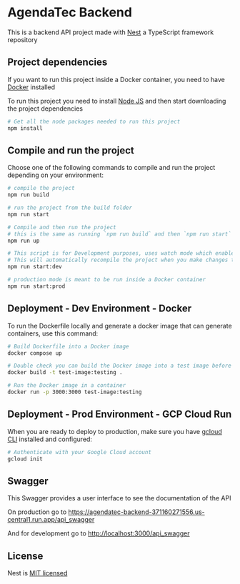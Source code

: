 # AgendaTec Backend
This is a backend API project made with [Nest](https://github.com/nestjs/nest) a TypeScript framework repository

## Project dependencies
If you want to run this project inside a Docker container, you need to have [Docker](https://www.docker.com/get-started) installed

To run this project you need to install [Node JS](https://nodejs.org/en/download) and then start downloading the project dependencies

```bash
# Get all the node packages needed to run this project
npm install
```

## Compile and run the project
Choose one of the following commands to compile and run the project depending on your environment:
```bash
# compile the project
npm run build
```

```bash
# run the project from the build folder
npm run start
```

```bash
# Compile and then run the project
# this is the same as running `npm run build` and then `npm run start` in one command
npm run up
```

```bash
# This script is for Development purposes, uses watch mode which enables live reload or "hot reload"
# This will automatically recompile the project when you make changes to the source code
npm run start:dev
```

```bash
# production mode is meant to be run inside a Docker container
npm run start:prod
```

## Deployment - Dev Environment - Docker
To run the Dockerfile locally and generate a docker image that can generate containers, use this command:

```bash
# Build Dockerfile into a Docker image 
docker compose up
```

```bash
# Double check you can build the Docker image into a test image before deploying to production
docker build -t test-image:testing .
```

```bash
# Run the Docker image in a container
docker run -p 3000:3000 test-image:testing
```

## Deployment - Prod Environment - GCP Cloud Run
When you are ready to deploy to production, make sure you have [gcloud CLI](https://cloud.google.com/cli) installed and configured:

```bash
# Authenticate with your Google Cloud account
gcloud init
```

## Swagger
This Swagger provides a user interface to see the documentation of the API

On production go to [https://agendatec-backend-371160271556.us-central1.run.app/api_swagger
](https://agendatec-backend-371160271556.us-central1.run.app/api_swagger)

And for development go to [http://localhost:3000/api_swagger](http://localhost:3000/api_swagger)

## License
Nest is [MIT licensed](https://github.com/nestjs/nest/blob/master/LICENSE)